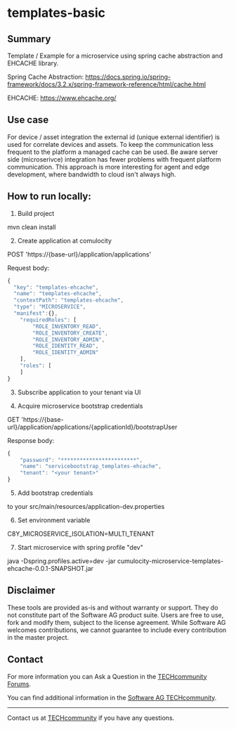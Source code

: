 # templates-basic

## Summary
Template / Example for a microservice using spring cache abstraction and EHCACHE library.

Spring Cache Abstraction: https://docs.spring.io/spring-framework/docs/3.2.x/spring-framework-reference/html/cache.html

EHCACHE: https://www.ehcache.org/

## Use case

For device / asset integration the external id (unique external identifier) is used for correlate devices and assets.
To keep the communication less frequent to the platform a managed cache can be used. Be aware server side (microserivce)
integration has fewer problems with frequent platform communication. This approach is more interesting for agent and edge development, where bandwidth to cloud isn't always high. 

## How to run locally:

1. Build project

mvn clean install

2. Create application at comulocity

POST 'https://{base-url}/application/applications'

Request body:

```javascript
{
  "key": "templates-ehcache",
  "name": "templates-ehcache",
  "contextPath": "templates-ehcache",
  "type": "MICROSERVICE",
  "manifest":{},	
	"requiredRoles": [
		"ROLE_INVENTORY_READ",
		"ROLE_INVENTORY_CREATE",
		"ROLE_INVENTORY_ADMIN",
		"ROLE_IDENTITY_READ",
		"ROLE_IDENTITY_ADMIN"
	],
	"roles": [
	]
}
```

3. Subscribe application to your tenant via UI

4. Acquire microservice bootstrap credentials

GET 'https://{base-url}/application/applications/{applicationId}/bootstrapUser

Response body:

```javascript
{
    "password": "************************",
    "name": "servicebootstrap_templates-ehcache",
    "tenant": "<your tenant>"
}
```

5. Add bootstrap credentials 

to your src/main/resources/application-dev.properties

6. Set environment variable

C8Y_MICROSERVICE_ISOLATION=MULTI_TENANT

7. Start microservice with spring profile "dev"

java -Dspring.profiles.active=dev -jar cumulocity-microservice-templates-ehcache-0.0.1-SNAPSHOT.jar

## Disclaimer

These tools are provided as-is and without warranty or support. They do not constitute part of the Software AG product suite. Users are free to use, fork and modify them, subject to the license agreement. While Software AG welcomes contributions, we cannot guarantee to include every contribution in the master project.

## Contact

For more information you can Ask a Question in the [TECHcommunity Forums](http://tech.forums.softwareag.com/techjforum/forums/list.page?product=cumulocity).

You can find additional information in the [Software AG TECHcommunity](http://techcommunity.softwareag.com/home/-/product/name/cumulocity).

_________________
Contact us at [TECHcommunity](mailto:technologycommunity@softwareag.com?subject=Github/SoftwareAG) if you have any questions.